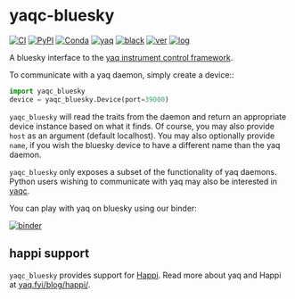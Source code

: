 # yaqc-bluesky

[![CI](https://img.shields.io/github/actions/workflow/status/bluesky/yaqc-bluesky/.github/workflows/python-test.yml)](https://github.com/bluesky/yaqc-bluesky/actions?query=workflow%3Apython-test)
[![PyPI](https://img.shields.io/pypi/v/yaqc-bluesky)](https://pypi.org/project/yaqc-bluesky)
[![Conda](https://img.shields.io/conda/vn/conda-forge/yaqc-bluesky)](https://anaconda.org/conda-forge/yaqc-bluesky)
[![yaq](https://img.shields.io/badge/framework-yaq-orange)](https://yaq.fyi/)
[![black](https://img.shields.io/badge/code--style-black-black)](https://black.readthedocs.io/)
[![ver](https://img.shields.io/badge/calver-YYYY.M.MICRO-blue)](https://calver.org/)
[![log](https://img.shields.io/badge/change-log-informational)](https://github.com/bluesky/yaqc-bluesky/blob/master/CHANGELOG.md)

A bluesky interface to the [yaq instrument control framework](https://yaq.fyi/).

To communicate with a yaq daemon, simply create a device::

```python
import yaqc_bluesky
device = yaqc_bluesky.Device(port=39000)
```

`yaqc_bluesky` will read the traits from the daemon and return an appropriate device instance based on what it finds.
Of course, you may also provide `host` as an argument (default localhost).
You may also optionally provide `name`, if you wish the bluesky device to have a different name than the yaq daemon.

`yaqc_bluesky` only exposes a subset of the functionality of yaq daemons.
Python users wishing to communicate with yaq may also be interested in [yaqc](https://python.yaq.fyi/yaqc/).

You can play with yaq on bluesky using our binder:

[![binder]( https://mybinder.org/badge.svg)]( https://mybinder.org/v2/gh/bluesky/yaqc-bluesky/master?urlpath=lab)

## happi support

`yaqc_bluesky` provides support for [Happi](https://github.com/pcdshub/happi).
Read more about yaq and Happi at [yaq.fyi/blog/happi/](https://yaq.fyi/blog/happi/).

